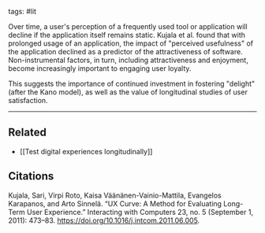 tags: #lit 

Over time, a user's perception of a frequently used tool or application will decline if the application itself remains static. Kujala et al. found that with prolonged usage of an application, the impact of "perceived usefulness" of the application declined as a predictor of the attractiveness of software. Non-instrumental factors, in turn, including attractiveness and enjoyment, become increasingly important to engaging user loyalty. 

This suggests the importance of continued investment in fostering "delight" (after the Kano model), as well as the value of longitudinal studies of user satisfaction. 

---
## Related
- [[Test digital experiences longitudinally]]

## Citations
Kujala, Sari, Virpi Roto, Kaisa Väänänen-Vainio-Mattila, Evangelos Karapanos, and Arto Sinnelä. “UX Curve: A Method for Evaluating Long-Term User Experience.” Interacting with Computers 23, no. 5 (September 1, 2011): 473–83. https://doi.org/10.1016/j.intcom.2011.06.005.
